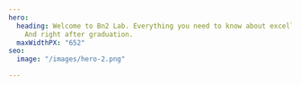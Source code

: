 ```yaml
---
hero:
  heading: Welcome to Bn2 Lab. Everything you need to know about excelling in college.
    And right after graduation.
  maxWidthPX: "652"
seo:
  image: "/images/hero-2.png"

---
```

